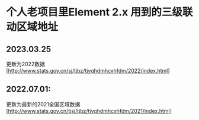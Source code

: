 
# 个人老项目里Element 2.x 用到的三级联动区域地址

## 2023.03.25
  更新为2022数据[http://www.stats.gov.cn/sj/tjbz/tjyqhdmhcxhfdm/2022/index.html]
  
## 2022.07.01:
  更新为最新的2021全国区域数据[http://www.stats.gov.cn/tjsj/tjbz/tjyqhdmhcxhfdm/2021/index.html]
